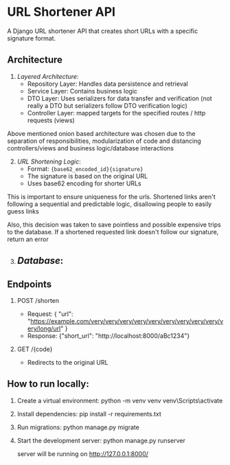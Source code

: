 # URL Shortener API

A Django URL shortener API that creates short URLs with a specific signature format.

## Architecture

1. *Layered Architecture*:
   - Repository Layer: Handles data persistence and retrieval
   - Service Layer: Contains business logic
   - DTO Layer: Uses serializers for data transfer and verification (not really a DTO but serializers follow DTO verification logic)
   - Controller Layer: mapped targets for the specified routes / http requests (views)

Above mentioned onion based architecture was chosen due to the separation of responsibilities, modularization of code and distancing controllers/views and business logic/database interactions

2. *URL Shortening Logic*:
   - Format: `{base62_encoded_id}{signature}`
   - The signature is based on the original URL
   - Uses base62 encoding for shorter URLs

This is important to ensure uniqueness for the urls. Shortened links aren't following a sequential and predictable logic, disallowing people to easily guess links

Also, this decision was taken to save pointless and possible expensive trips to the database. If a shortened requested link doesn't follow our signature, return an error

3. *Database*:
   - 

## Endpoints

1. POST /shorten
   - Request: 
   {
    "url": "https://example.com/very/very/very/very/very/very/very/very/very/very/long/url"
   }
   - Response: {"short_url": "http://localhost:8000/aBc1234"}

2. GET /{code}
   - Redirects to the original URL


## How to run locally:
1. Create a virtual environment:
   python -m venv venv
   venv\Scripts\activate

2. Install dependencies:
   pip install -r requirements.txt

3. Run migrations:
   python manage.py migrate

4. Start the development server:
   python manage.py runserver

   server will be running on http://127.0.0.1:8000/